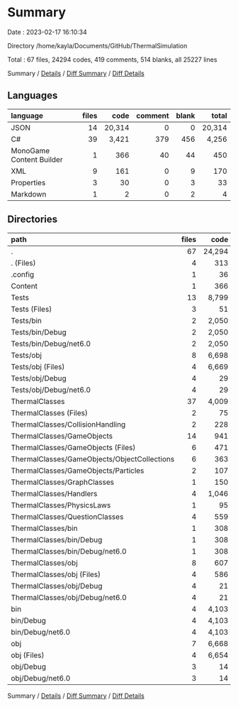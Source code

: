 # Summary

Date : 2023-02-17 16:10:34

Directory /home/kayla/Documents/GitHub/ThermalSimulation

Total : 67 files,  24294 codes, 419 comments, 514 blanks, all 25227 lines

Summary / [Details](details.md) / [Diff Summary](diff.md) / [Diff Details](diff-details.md)

## Languages
| language | files | code | comment | blank | total |
| :--- | ---: | ---: | ---: | ---: | ---: |
| JSON | 14 | 20,314 | 0 | 0 | 20,314 |
| C# | 39 | 3,421 | 379 | 456 | 4,256 |
| MonoGame Content Builder | 1 | 366 | 40 | 44 | 450 |
| XML | 9 | 161 | 0 | 9 | 170 |
| Properties | 3 | 30 | 0 | 3 | 33 |
| Markdown | 1 | 2 | 0 | 2 | 4 |

## Directories
| path | files | code | comment | blank | total |
| :--- | ---: | ---: | ---: | ---: | ---: |
| . | 67 | 24,294 | 419 | 514 | 25,227 |
| . (Files) | 4 | 313 | 14 | 39 | 366 |
| .config | 1 | 36 | 0 | 0 | 36 |
| Content | 1 | 366 | 40 | 44 | 450 |
| Tests | 13 | 8,799 | 11 | 19 | 8,829 |
| Tests (Files) | 3 | 51 | 0 | 11 | 62 |
| Tests/bin | 2 | 2,050 | 0 | 0 | 2,050 |
| Tests/bin/Debug | 2 | 2,050 | 0 | 0 | 2,050 |
| Tests/bin/Debug/net6.0 | 2 | 2,050 | 0 | 0 | 2,050 |
| Tests/obj | 8 | 6,698 | 11 | 8 | 6,717 |
| Tests/obj (Files) | 4 | 6,669 | 0 | 0 | 6,669 |
| Tests/obj/Debug | 4 | 29 | 11 | 8 | 48 |
| Tests/obj/Debug/net6.0 | 4 | 29 | 11 | 8 | 48 |
| ThermalClasses | 37 | 4,009 | 344 | 405 | 4,758 |
| ThermalClasses (Files) | 2 | 75 | 6 | 10 | 91 |
| ThermalClasses/CollisionHandling | 2 | 228 | 51 | 26 | 305 |
| ThermalClasses/GameObjects | 14 | 941 | 20 | 126 | 1,087 |
| ThermalClasses/GameObjects (Files) | 6 | 471 | 8 | 69 | 548 |
| ThermalClasses/GameObjects/ObjectCollections | 6 | 363 | 2 | 40 | 405 |
| ThermalClasses/GameObjects/Particles | 2 | 107 | 10 | 17 | 134 |
| ThermalClasses/GraphClasses | 1 | 150 | 10 | 29 | 189 |
| ThermalClasses/Handlers | 4 | 1,046 | 68 | 119 | 1,233 |
| ThermalClasses/PhysicsLaws | 1 | 95 | 146 | 23 | 264 |
| ThermalClasses/QuestionClasses | 4 | 559 | 32 | 64 | 655 |
| ThermalClasses/bin | 1 | 308 | 0 | 0 | 308 |
| ThermalClasses/bin/Debug | 1 | 308 | 0 | 0 | 308 |
| ThermalClasses/bin/Debug/net6.0 | 1 | 308 | 0 | 0 | 308 |
| ThermalClasses/obj | 8 | 607 | 11 | 8 | 626 |
| ThermalClasses/obj (Files) | 4 | 586 | 0 | 0 | 586 |
| ThermalClasses/obj/Debug | 4 | 21 | 11 | 8 | 40 |
| ThermalClasses/obj/Debug/net6.0 | 4 | 21 | 11 | 8 | 40 |
| bin | 4 | 4,103 | 0 | 0 | 4,103 |
| bin/Debug | 4 | 4,103 | 0 | 0 | 4,103 |
| bin/Debug/net6.0 | 4 | 4,103 | 0 | 0 | 4,103 |
| obj | 7 | 6,668 | 10 | 7 | 6,685 |
| obj (Files) | 4 | 6,654 | 0 | 0 | 6,654 |
| obj/Debug | 3 | 14 | 10 | 7 | 31 |
| obj/Debug/net6.0 | 3 | 14 | 10 | 7 | 31 |

Summary / [Details](details.md) / [Diff Summary](diff.md) / [Diff Details](diff-details.md)